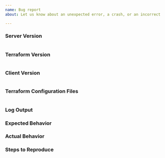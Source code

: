 ```yaml
---
name: Bug report
about: Let us know about an unexpected error, a crash, or an incorrect behavior.

---
```


### Server Version
<!--
Run `terraform-ls --version` to show the version, and paste the result between the ``` marks below.
If you are not running the latest version, please try upgrading because your issue may have already been fixed.
-->
```

```

### Terraform Version
<!--
Run `terraform -v to show the version, and paste the result between the ``` marks below.
Make sure you are running the same binary that the language server would normally pick up from $PATH
if you have more than one version installed on your system
-->
```

```

### Client Version
<!--
Please share what IDE and/or plugin which interacts with the server
e.g. Sublime Text (LSP plugin) v0.9.7
-->
```

```

### Terraform Configuration Files
<!--
Paste the relevant parts of your Terraform configuration between the ``` marks below.

For large Terraform configs, please use a service like Dropbox and share a link to the ZIP file.
For security, you can also encrypt the files using HashiCorp's GPG public key published at
https://www.hashicorp.com/security#secure-communications
-->

```hcl

```

### Log Output
<!--
Full debug output can be obtained by launching server with particular flag (e.g. -log-file)
Please follow instructions in docs/TROUBLESHOOTING.md

Please create a GitHub Gist containing the debug output. Please do *NOT* paste
the debug output in the issue, since it may be long.

Debug output may contain sensitive information. Please review it before posting publicly, and if you are concerned feel free to encrypt the files using HashiCorp's GPG public key published at
https://www.hashicorp.com/security#secure-communications
-->

### Expected Behavior
<!-- What should have happened? -->

### Actual Behavior
<!-- What actually happened? -->

### Steps to Reproduce
<!--
Please list the full steps required to reproduce the issue, for example:
1. Open a folder in IDE XYZ
2. Open file example.tf from that folder
3. Trigger autocompletion on line 5, column 1 (1-indexed)
-->

